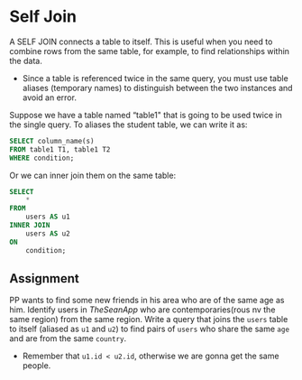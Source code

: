# Self Join
A SELF JOIN connects a table to itself. This is useful when you need to combine rows from the same table, for example, to find relationships within the data.

* Since a table is referenced twice in the same query, you must use table aliases (temporary names) to distinguish between the two instances and avoid an error.

Suppose we have a table named “table1" that is going to be used twice in the single query. To aliases the student table, we can write it as:

```sql
SELECT column_name(s)
FROM table1 T1, table1 T2
WHERE condition;
```

Or we can inner join them on the same table:

```sql
SELECT
    *
FROM
    users AS u1
INNER JOIN
    users AS u2
ON
    condition;
```

## Assignment

PP wants to find some new friends in his area who are of the same age as him. Identify users in *TheSeanApp* who are contemporaries(rous nv the same region) from the same region. Write a query that joins the `users` table to itself (aliased as `u1` and `u2`) to find pairs of `users` who share the same `age` and are from the same `country`.

* Remember that `u1.id < u2.id`, otherwise we are gonna get the same people.
